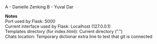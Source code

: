 A - Danielle Zenking
B - Yuval Dar

**Notes**  
Port used by Flask: 5000  
Current interface used by Flask: Localhost (127.0.0.1)  
Templates directory (for index.html): Current directory (".")  
Chats location: Temporary dictionar
extra line to test that git is connected
